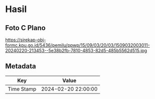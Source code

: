 # Hasil

## Foto C Plano

https://sirekap-obj-formc.kpu.go.id/5436/pemilu/ppwp/15/09/03/20/03/1509032003011-20240220-213453--5e38b2fb-7810-4853-82d5-485b5562d515.jpg


## Metadata

| Key        | Value               |
| ---------- | ------------------- |
| Time Stamp | 2024-02-20 22:00:00 |




